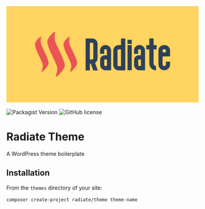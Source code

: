 ![Radiate](social-preview.png)

![Packagist Version](https://img.shields.io/packagist/v/radiate/theme?style=flat-square)
![GitHub license](https://img.shields.io/github/license/BenRutlandWeb/radiate-theme?style=flat-square)

# Radiate Theme

A WordPress theme boilerplate

## Installation

From the `themes` directory of your site:

```bash
composer create-project radiate/theme theme-name
```
